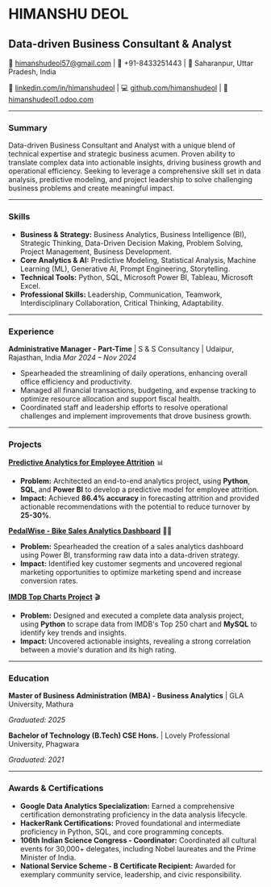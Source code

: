 # **HIMANSHU DEOL**
## Data-driven Business Consultant & Analyst

📧 himanshudeol57@gmail.com | 📱 +91-8433251443 | 📍 Saharanpur, Uttar Pradesh, India

🔗 [linkedin.com/in/himanshudeol](https://www.google.com/search?q=https://linkedin.com/in/himanshudeol) | 💻 [github.com/himanshudeol](https://www.google.com/search?q=https://github.com/himanshudeol) | 🔗 [himanshudeol1.odoo.com](https://www.google.com/search?q=https://himanshudeol1.odoo.com/)

-----

### **Summary**

Data-driven Business Consultant and Analyst with a unique blend of technical expertise and strategic business acumen. Proven ability to translate complex data into actionable insights, driving business growth and operational efficiency. Seeking to leverage a comprehensive skill set in data analysis, predictive modeling, and project leadership to solve challenging business problems and create meaningful impact.

-----

### **Skills**

  * **Business & Strategy:** Business Analytics, Business Intelligence (BI), Strategic Thinking, Data-Driven Decision Making, Problem Solving, Project Management, Business Development.
  * **Core Analytics & AI:** Predictive Modeling, Statistical Analysis, Machine Learning (ML), Generative AI, Prompt Engineering, Storytelling.
  * **Technical Tools:** Python, SQL, Microsoft Power BI, Tableau, Microsoft Excel.
  * **Professional Skills:** Leadership, Communication, Teamwork, Interdisciplinary Collaboration, Critical Thinking, Adaptability.

-----

### **Experience**

**Administrative Manager - Part-Time** | S & S Consultancy | Udaipur, Rajasthan, India
*Mar 2024 – Nov 2024*

  * Spearheaded the streamlining of daily operations, enhancing overall office efficiency and productivity.
  * Managed all financial transactions, budgeting, and expense tracking to optimize resource allocation and support fiscal health.
  * Coordinated staff and leadership efforts to resolve operational challenges and implement improvements that drove business growth.

-----

### **Projects**

**[Predictive Analytics for Employee Attrition](https://github.com/himanshudeol/Predictive-Analytics-for-Employee-Attrition-Using-ML-and-BI-Tools)** 📊

  * **Problem:** Architected an end-to-end analytics project, using **Python**, **SQL**, and **Power BI** to develop a predictive model for employee attrition.
  * **Impact:** Achieved **86.4% accuracy** in forecasting attrition and provided actionable recommendations with the potential to reduce turnover by **25-30%**.

**[PedalWise - Bike Sales Analytics Dashboard](https://github.com/himanshudeol/PedalWise-Bike-Sales-Analytics-Dashboard)** 🚴‍♂️

  * **Problem:** Spearheaded the creation of a sales analytics dashboard using Power BI, transforming raw data into a data-driven strategy.
  * **Impact:** Identified key customer segments and uncovered regional marketing opportunities to optimize marketing spend and increase conversion rates.

**[IMDB Top Charts Project](https://github.com/himanshudeol/IMDB_Top_Charts_Project)** 🎬

  * **Problem:** Designed and executed a complete data analysis project, using **Python** to scrape data from IMDB's Top 250 chart and **MySQL** to identify key trends and insights.
  * **Impact:** Uncovered actionable insights, revealing a strong correlation between a movie's duration and its high rating.

-----

### **Education**

**Master of Business Administration (MBA) - Business Analytics** | GLA University, Mathura

*Graduated: 2025*

**Bachelor of Technology (B.Tech) CSE Hons.** | Lovely Professional University, Phagwara

*Graduated: 2021*

-----

### **Awards & Certifications**

  * **Google Data Analytics Specialization:** Earned a comprehensive certification demonstrating proficiency in the data analysis lifecycle.
  * **HackerRank Certifications:** Proved foundational and intermediate proficiency in Python, SQL, and core programming concepts.
  * **106th Indian Science Congress - Coordinator:** Coordinated all cultural events for 30,000+ delegates, including Nobel laureates and the Prime Minister of India.
  * **National Service Scheme - B Certificate Recipient:** Awarded for exemplary community service, leadership, and civic responsibility.
